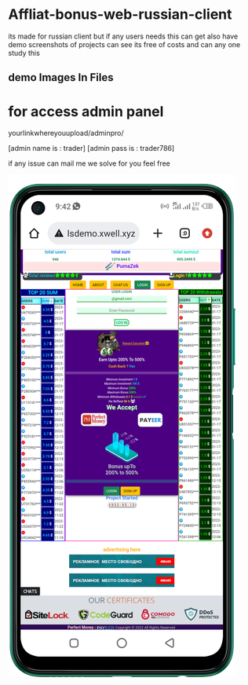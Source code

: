 # Affliat-bonus-web-russian-client
its made for russian client but if any users needs this can get 
also have demo screenshots of projects can see
its free of costs and can any one study this

## demo Images In Files

# for access admin panel
yourlinkwhereyouupload/adminpro/

[admin name is : trader]
[admin pass is : trader786]

if any issue can mail me we solve for you feel free

<img src="home_page.png">
